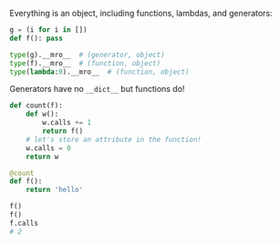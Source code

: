 Everything is an object, including functions, lambdas, and generators:

```python
g = (i for i in [])
def f(): pass

type(g).__mro__  # (generator, object)
type(f).__mro__  # (function, object)
type(lambda:0).__mro__  # (function, object)
```

Generators have no `__dict__` but functions do!

```python
def count(f):
    def w():
        w.calls += 1
        return f()
    # let's store an attribute in the function!
    w.calls = 0
    return w

@count
def f():
    return 'hello'

f()
f()
f.calls
# 2
```
